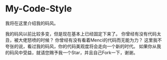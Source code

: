 # My-Code-Style
我将在这里介绍我的码风。

我的码风以前比较多变，但是现在基本上已经固定下来了。
你曾经有没有代码太丑，被大佬怒喷的时候？
你曾经有没有看着Menci的代码而无能为力？
这里我不夸张的说，看过我的码风，你的代码美观度将会走向一个新的时代。
如果你从我的码风中受益，就请您赐予我一个Star，并且自己Fork一下，谢谢。
